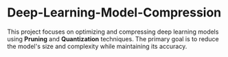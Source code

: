 # Deep-Learning-Model-Compression
This project focuses on optimizing and compressing deep learning models using **Pruning** and **Quantization** techniques. The primary goal is to reduce the model's size and complexity while maintaining its accuracy.
